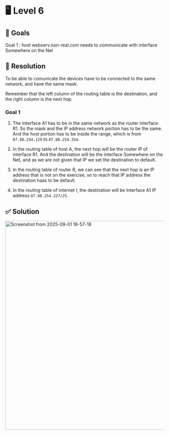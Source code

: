 # 🖥️ Level 6

## 🎯 Goals

Goal 1 : host webserv.non-real.com needs to communicate with interface Somewhere on the Net

## 🔧 Resolution

To be able to comunicate the devices have to be connected to the same network, and have the same mask.

Remember that the left column of the routing table is the destination, and the right column is the next hop.

### Goal 1

1. The Interface A1 has to be in the same network as the router interface R1. So the mask and the IP address network portion has to be the same. And the host portion has to be inside the range, which is from `87.88.254.129` to `87.88.254.254`.

2. In the routing table of host A, the next hop will be the router IP of interface R1. And the destination will be the interface Somewhere on the Net, and as we are not given that IP we set the destination to default.

3. In the routing table of router R, we can see that the next hop is an IP address that is not on the exercise, so to reach that IP address the destination haas to be default.

4. In the routing table of internet I, the destination will be Interface A1 IP address `87.88.254.227/25`.


## ✅ Solution

<img width="893" height="660" alt="Screenshot from 2025-09-01 18-57-18" src="https://github.com/user-attachments/assets/fc1a19f9-85f7-475b-978a-edd7085bead9" />

